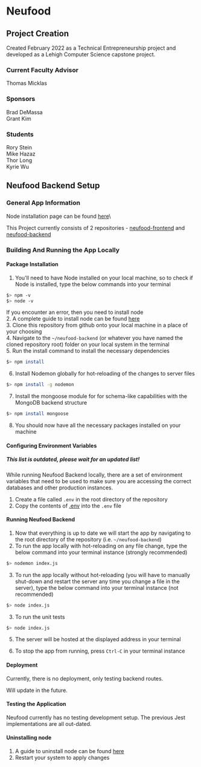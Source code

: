 # Neufood

## Project Creation

Created February 2022 as a Technical Entrepreneurship project and developed as a Lehigh Computer Science capstone project.

### Current Faculty Advisor

Thomas Micklas

### Sponsors

Brad DeMassa\
Grant Kim

### Students

Rory Stein\
Mike Hazaz\
Thor Long\
Kyrie Wu

## Neufood Backend Setup

### General App Information

Node installation page can be found [here](https://nodejs.org/en/download/)\

This Project currently consists of 2 repositories - [neufood-frontend](https://github.com/NeufoodCapstone/neufood-frontend) and [neufood-backend](https://github.com/NeufoodCapstone/neufood-backend)

### Building And Running the App Locally

#### Package Installation

1. You'll need to have Node installed on your local machine, so to check if Node is installed, type the below commands into your terminal

```bash
$> npm -v
$> node -v
```

If you encounter an error, then you need to install node\
2. A complete guide to install node can be found [here](https://dev.to/klvncruger/how-to-install-and-check-if-node-npm-on-windows-3ho1)\
3. Clone this repository from github onto your local machine in a place of your choosing\
4. Navigate to the `~/neufood-backend` (or whatever you have named the cloned repository root) folder on your local system in the terminal\
5. Run the install command to install the necessary dependencies

```bash
$> npm install
```

6. Install Nodemon globally for hot-reloading of the changes to server files

```bash
$> npm install -g nodemon
```

7. Install the mongoose module for for schema-like capabilities with the MongoDB backend structure

```bash
$> npm install mongoose
```

8. You should now have all the necessary packages installed on your machine

#### Configuring Environment Variables

##### This list is outdated, please wait for an updated list!

While running Neufood Backend locally, there are a set of environment variables that need to be used to make sure you are accessing the correct databases and other production instances.

1. Create a file called `.env` in the root directory of the repository
2. Copy the contents of [.env](https://docs.google.com/document/d/1HJmWSOsIh1xVDVxbja58afgPjwkw71O4Wsyq0ARcpV4/edit) into the `.env` file

#### Running Neufood Backend

1. Now that everything is up to date we will start the app by navigating to the root directory of the repository (i.e. `~/neufood-backend`)
2. To run the app locally with hot-reloading on any file change, type the below command into your terminal instance (strongly recommended)

```bash
$> nodemon index.js
```

3. To run the app locally without hot-reloading (you will have to manually shut-down and restart the server any time you change a file in the server), type the below command into your terminal instance (not recommended)

```bash
$> node index.js
```

3. To run the unit tests

```bash
$> node index.js
```

5. The server will be hosted at the displayed address in your terminal

6. To stop the app from running, press `Ctrl-C` in your terminal instance

#### Deployment

Currently, there is no deployment, only testing backend routes.

Will update in the future.

#### Testing the Application

Neufood currently has no testing development setup. The previous Jest implementations are all out-dated.

#### Uninstalling node

1. A guide to uninstall node can be found [here](https://reactgo.com/uninstall-node-npm-from-windows/)
2. Restart your system to apply changes
